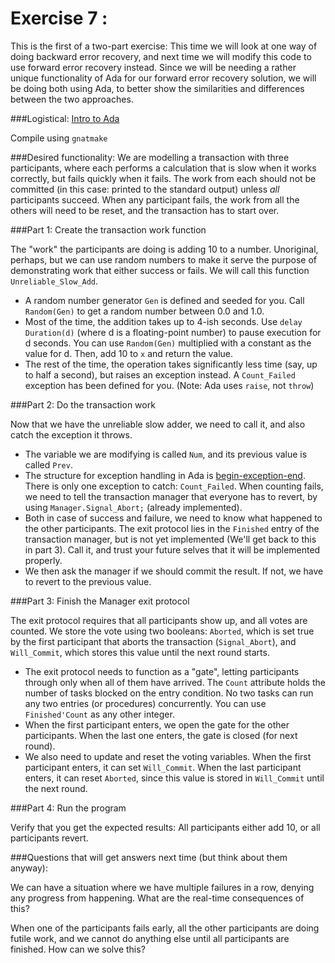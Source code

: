 Exercise 7 : 
================

This is the first of a two-part exercise: This time we will look at one way of doing backward error recovery, and next time we will modify this code to use forward error recovery instead. Since we will be needing a rather unique functionality of Ada for our forward error recovery solution, we will be doing both using Ada, to better show the similarities and differences between the two approaches.

###Logistical:
[Intro to Ada](http://www.adaic.org/learn/materials/intro)

Compile using `gnatmake`


###Desired functionality:
We are modelling a transaction with three participants, where each performs a calculation that is slow when it works correctly, but fails quickly when it fails. The work from each should not be committed (in this case: printed to the standard output) unless _all_ participants succeed. When any participant fails, the work from all the others will need to be reset, and the transaction has to start over.


###Part 1: Create the transaction work function

The "work" the participants are doing is adding 10 to a number. Unoriginal, perhaps, but we can use random numbers to make it serve the purpose of demonstrating work that either success or fails. We will call this function `Unreliable_Slow_Add`.

 - A random number generator `Gen` is defined and seeded for you. Call `Random(Gen)` to get a random number between 0.0 and 1.0.
 - Most of the time, the addition takes up to 4-ish seconds. Use `delay Duration(d)` (where d is a floating-point number) to pause execution for d seconds. You can use `Random(Gen)` multiplied with a constant as the value for d. Then, add 10 to `x` and return the value.
 - The rest of the time, the operation takes significantly less time (say, up to half a second), but raises an exception instead. A `Count_Failed` exception has been defined for you. (Note: Ada uses `raise`, not `throw`)
 

###Part 2: Do the transaction work

Now that we have the unreliable slow adder, we need to call it, and also catch the exception it throws.

 - The variable we are modifying is called `Num`, and its previous value is called `Prev`.
 - The structure for exception handling in Ada is [begin-exception-end](http://en.wikipedia.org/wiki/Exception_handling_syntax#Ada). There is only one exception to catch: `Count_Failed`. When counting fails, we need to tell the transaction manager that everyone has to revert, by using `Manager.Signal_Abort;` (already implemented).
 - Both in case of success and failure, we need to know what happened to the other participants. The exit protocol lies in the `Finished` entry of the transaction manager, but is not yet implemented (We'll get back to this in part 3). Call it, and trust your future selves that it will be implemented properly.
 - We then ask the manager if we should commit the result. If not, we have to revert to the previous value.

###Part 3: Finish the Manager exit protocol

The exit protocol requires that all participants show up, and all votes are counted. We store the vote using two booleans: `Aborted`, which is set true by the first participant that aborts the transaction (`Signal_Abort`), and `Will_Commit`, which stores this value until the next round starts.

 - The exit protocol needs to function as a "gate", letting participants through only when all of them have arrived. The `Count` attribute holds the number of tasks blocked on the entry condition. No two tasks can run any two entries (or procedures) concurrently. You can use `Finished'Count` as any other integer.
 - When the first participant enters, we open the gate for the other participants. When the last one enters, the gate is closed (for next round).
 - We also need to update and reset the voting variables. When the first participant enters, it can set `Will_Commit`. When the last participant enters, it can reset `Aborted`, since this value is stored in `Will_Commit` until the next round.

 
###Part 4: Run the program

Verify that you get the expected results: All participants either add 10, or all participants revert.


###Questions that will get answers next time (but think about them anyway):

We can have a situation where we have multiple failures in a row, denying any progress from happening. What are the real-time consequences of this?

When one of the participants fails early, all the other participants are doing futile work, and we cannot do anything else until all participants are finished. How can we solve this?












